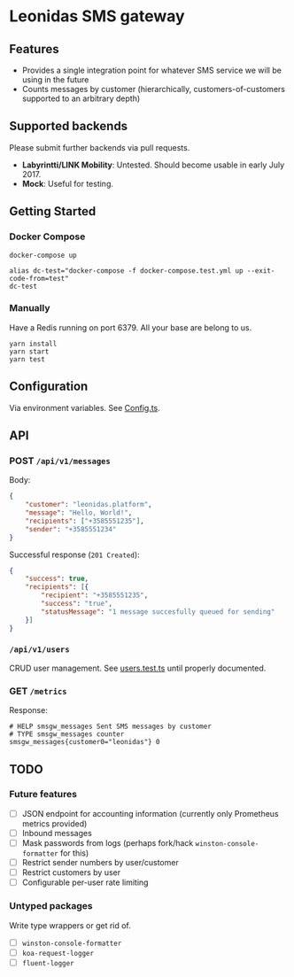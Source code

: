 # Leonidas SMS gateway

## Features

* Provides a single integration point for whatever SMS service we will be using in the future
* Counts messages by customer (hierarchically, customers-of-customers supported to an arbitrary depth)

## Supported backends

Please submit further backends via pull requests.

* **Labyrintti/LINK Mobility**: Untested. Should become usable in early July 2017.
* **Mock**: Useful for testing.

## Getting Started

### Docker Compose

    docker-compose up

    alias dc-test="docker-compose -f docker-compose.test.yml up --exit-code-from=test"
    dc-test

### Manually

Have a Redis running on port 6379. All your base are belong to us.

    yarn install
    yarn start
    yarn test

## Configuration

Via environment variables. See [Config.ts](https://github.com/leonidas/leonidas-smsgw/blob/master/src/Config.ts).

## API

### POST `/api/v1/messages`

Body:

```json
{
    "customer": "leonidas.platform",
    "message": "Hello, World!",
    "recipients": ["+3585551235"],
    "sender": "+3585551234"
}
```

Successful response (`201 Created`):

```json
{
    "success": true,
    "recipients": [{
        "recipient": "+3585551235",
        "success": "true",
        "statusMessage": "1 message succesfully queued for sending"
    }]
}
```

### `/api/v1/users`

CRUD user management. See [users.test.ts](https://github.com/leonidas/leonidas-smsgw/blob/master/src/controllers/users.test.ts) until properly documented.

### GET `/metrics`

Response:

```
# HELP smsgw_messages Sent SMS messages by customer
# TYPE smsgw_messages counter
smsgw_messages{customer0="leonidas"} 0
```

## TODO

### Future features

* [ ] JSON endpoint for accounting information (currently only Prometheus metrics provided)
* [ ] Inbound messages
* [ ] Mask passwords from logs (perhaps fork/hack `winston-console-formatter` for this)
* [ ] Restrict sender numbers by user/customer
* [ ] Restrict customers by user
* [ ] Configurable per-user rate limiting

### Untyped packages

Write type wrappers or get rid of.

* [ ] `winston-console-formatter`
* [ ] `koa-request-logger`
* [ ] `fluent-logger`
